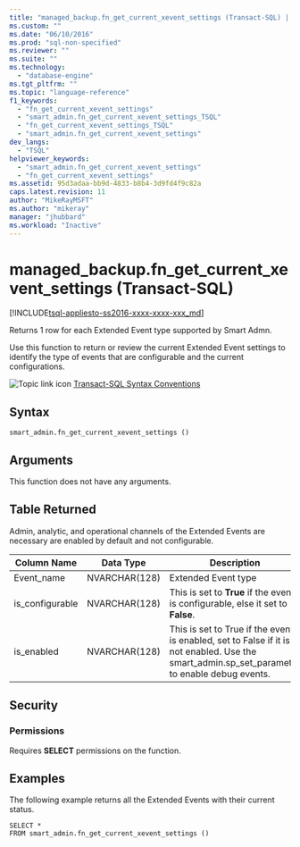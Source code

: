 ```yaml
---
title: "managed_backup.fn_get_current_xevent_settings (Transact-SQL) | Microsoft Docs"
ms.custom: ""
ms.date: "06/10/2016"
ms.prod: "sql-non-specified"
ms.reviewer: ""
ms.suite: ""
ms.technology: 
  - "database-engine"
ms.tgt_pltfrm: ""
ms.topic: "language-reference"
f1_keywords: 
  - "fn_get_current_xevent_settings"
  - "smart_admin.fn_get_current_xevent_settings_TSQL"
  - "fn_get_current_xevent_settings_TSQL"
  - "smart_admin.fn_get_current_xevent_settings"
dev_langs: 
  - "TSQL"
helpviewer_keywords: 
  - "smart_admin.fn_get_current_xevent_settings"
  - "fn_get_current_xevent_settings"
ms.assetid: 95d3adaa-bb9d-4833-b8b4-3d9fd4f9c82a
caps.latest.revision: 11
author: "MikeRayMSFT"
ms.author: "mikeray"
manager: "jhubbard"
ms.workload: "Inactive"
---
```

# managed_backup.fn_get_current_xevent_settings (Transact-SQL)
[!INCLUDE[tsql-appliesto-ss2016-xxxx-xxxx-xxx_md](../../includes/tsql-appliesto-ss2016-xxxx-xxxx-xxx-md.md)]

  Returns 1 row for each Extended Event type supported by Smart Admn.  
  
 Use this function to return or review the current Extended Event settings to identify the type of events that are configurable and the current configurations.  
  
 ![Topic link icon](../../database-engine/configure-windows/media/topic-link.gif "Topic link icon") [Transact-SQL Syntax Conventions](../../t-sql/language-elements/transact-sql-syntax-conventions-transact-sql.md)  
  
## Syntax  
  
```tsql  
smart_admin.fn_get_current_xevent_settings ()   
```  
  
##  <a name="Arguments"></a> Arguments  
 This function does not have any arguments.  
  
## Table Returned  
 Admin, analytic, and operational channels of the Extended Events are necessary are enabled by default and not configurable.  
  
|Column Name|Data Type|Description|  
|-----------------|---------------|-----------------|  
|Event_name|NVARCHAR(128)|Extended Event type|  
|is_configurable|NVARCHAR(128)|This is set to **True** if the event is configurable, else it set to **False**.|  
|is_enabled|NVARCHAR(128)|This is set to True if the event is enabled, set to False if it is not enabled. Use the smart_admin.sp_set_parameter to enable debug events.|  
  
## Security  
  
### Permissions  
 Requires **SELECT** permissions on the function.  
  
## Examples  
 The following example returns all the Extended Events with their current status.  
  
```  
SELECT *   
FROM smart_admin.fn_get_current_xevent_settings ()  
  
```  
  
  

